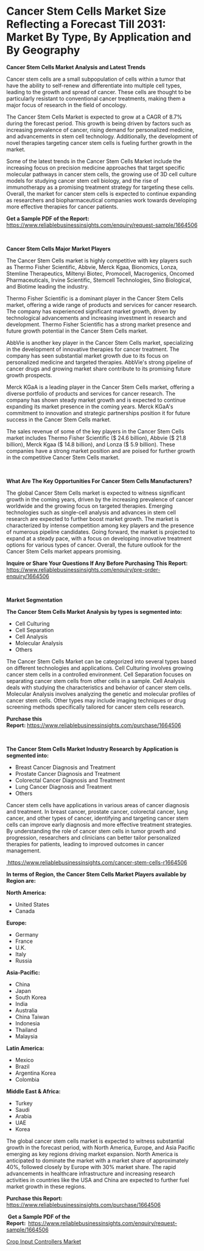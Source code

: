 <p><h1>Cancer Stem Cells Market Size Reflecting a Forecast Till 2031: Market By Type, By Application and By Geography</h1></p><p><strong>Cancer Stem Cells Market Analysis and Latest Trends</strong></p>
<p><p>Cancer stem cells are a small subpopulation of cells within a tumor that have the ability to self-renew and differentiate into multiple cell types, leading to the growth and spread of cancer. These cells are thought to be particularly resistant to conventional cancer treatments, making them a major focus of research in the field of oncology.</p><p>The Cancer Stem Cells Market is expected to grow at a CAGR of 8.7% during the forecast period. This growth is being driven by factors such as increasing prevalence of cancer, rising demand for personalized medicine, and advancements in stem cell technology. Additionally, the development of novel therapies targeting cancer stem cells is fueling further growth in the market.</p><p>Some of the latest trends in the Cancer Stem Cells Market include the increasing focus on precision medicine approaches that target specific molecular pathways in cancer stem cells, the growing use of 3D cell culture models for studying cancer stem cell biology, and the rise of immunotherapy as a promising treatment strategy for targeting these cells. Overall, the market for cancer stem cells is expected to continue expanding as researchers and biopharmaceutical companies work towards developing more effective therapies for cancer patients.</p></p>
<p><strong>Get a Sample PDF of the Report:&nbsp;</strong> <a href="https://www.reliablebusinessinsights.com/enquiry/request-sample/1664506">https://www.reliablebusinessinsights.com/enquiry/request-sample/1664506</a></p>
<p>&nbsp;</p>
<p><strong>Cancer Stem Cells Major Market Players</strong></p>
<p><p>The Cancer Stem Cells market is highly competitive with key players such as Thermo Fisher Scientific, Abbvie, Merck Kgaa, Bionomics, Lonza, Stemline Therapeutics, Miltenyi Biotec, Promocell, Macrogenics, Oncomed Pharmaceuticals, Irvine Scientific, Stemcell Technologies, Sino Biological, and Biotime leading the industry.</p><p>Thermo Fisher Scientific is a dominant player in the Cancer Stem Cells market, offering a wide range of products and services for cancer research. The company has experienced significant market growth, driven by technological advancements and increasing investment in research and development. Thermo Fisher Scientific has a strong market presence and future growth potential in the Cancer Stem Cells market.</p><p>AbbVie is another key player in the Cancer Stem Cells market, specializing in the development of innovative therapies for cancer treatment. The company has seen substantial market growth due to its focus on personalized medicine and targeted therapies. AbbVie's strong pipeline of cancer drugs and growing market share contribute to its promising future growth prospects.</p><p>Merck KGaA is a leading player in the Cancer Stem Cells market, offering a diverse portfolio of products and services for cancer research. The company has shown steady market growth and is expected to continue expanding its market presence in the coming years. Merck KGaA's commitment to innovation and strategic partnerships position it for future success in the Cancer Stem Cells market.</p><p>The sales revenue of some of the key players in the Cancer Stem Cells market includes Thermo Fisher Scientific ($ 24.6 billion), Abbvie ($ 21.8 billion), Merck Kgaa ($ 14.8 billion), and Lonza ($ 5.9 billion). These companies have a strong market position and are poised for further growth in the competitive Cancer Stem Cells market.</p></p>
<p>&nbsp;</p>
<p><strong>What Are The Key Opportunities For Cancer Stem Cells Manufacturers?</strong></p>
<p><p>The global Cancer Stem Cells market is expected to witness significant growth in the coming years, driven by the increasing prevalence of cancer worldwide and the growing focus on targeted therapies. Emerging technologies such as single-cell analysis and advances in stem cell research are expected to further boost market growth. The market is characterized by intense competition among key players and the presence of numerous pipeline candidates. Going forward, the market is projected to expand at a steady pace, with a focus on developing innovative treatment options for various types of cancer. Overall, the future outlook for the Cancer Stem Cells market appears promising.</p></p>
<p><strong>Inquire or Share Your Questions If Any Before Purchasing This Report:</strong> <a href="https://www.reliablebusinessinsights.com/enquiry/pre-order-enquiry/1664506">https://www.reliablebusinessinsights.com/enquiry/pre-order-enquiry/1664506</a></p>
<p>&nbsp;</p>
<p><strong>Market Segmentation</strong></p>
<p><strong>The Cancer Stem Cells Market Analysis by types is segmented into:</strong></p>
<p><ul><li>Cell Culturing</li><li>Cell Separation</li><li>Cell Analysis</li><li>Molecular Analysis</li><li>Others</li></ul></p>
<p><p>The Cancer Stem Cells Market can be categorized into several types based on different technologies and applications. Cell Culturing involves growing cancer stem cells in a controlled environment. Cell Separation focuses on separating cancer stem cells from other cells in a sample. Cell Analysis deals with studying the characteristics and behavior of cancer stem cells. Molecular Analysis involves analyzing the genetic and molecular profiles of cancer stem cells. Other types may include imaging techniques or drug screening methods specifically tailored for cancer stem cells research.</p></p>
<p><strong>Purchase this Report:&nbsp;</strong><a href="https://www.reliablebusinessinsights.com/purchase/1664506">https://www.reliablebusinessinsights.com/purchase/1664506</a></p>
<p>&nbsp;</p>
<p><strong>The Cancer Stem Cells Market Industry Research by Application is segmented into:</strong></p>
<p><ul><li>Breast Cancer Diagnosis and Treatment</li><li>Prostate Cancer Diagnosis and Treatment</li><li>Colorectal Cancer Diagnosis and Treatment</li><li>Lung Cancer Diagnosis and Treatment</li><li>Others</li></ul></p>
<p><p>Cancer stem cells have applications in various areas of cancer diagnosis and treatment. In breast cancer, prostate cancer, colorectal cancer, lung cancer, and other types of cancer, identifying and targeting cancer stem cells can improve early diagnosis and more effective treatment strategies. By understanding the role of cancer stem cells in tumor growth and progression, researchers and clinicians can better tailor personalized therapies for patients, leading to improved outcomes in cancer management.</p></p>
<p><a href="https://www.reliablebusinessinsights.com/cancer-stem-cells-r1664506">&nbsp;https://www.reliablebusinessinsights.com/cancer-stem-cells-r1664506</a></p>
<p><strong>In terms of Region, the Cancer Stem Cells Market Players available by Region are:</strong></p>
<p>
    <p> <strong> North America: </strong>
        <ul>
            <li>United States</li>
            <li>Canada</li>
        </ul>
        </p> 
    <p> <strong> Europe: </strong>
        <ul>
            <li>Germany</li>
            <li>France</li>
            <li>U.K.</li>
            <li>Italy</li>
            <li>Russia</li>
        </ul>
        </p> 
    <p> <strong> Asia-Pacific: </strong>
        <ul>
            <li>China</li>
            <li>Japan</li>
            <li>South Korea</li>
            <li>India</li>
            <li>Australia</li>
            <li>China Taiwan</li>
            <li>Indonesia</li>
            <li>Thailand</li>
            <li>Malaysia</li>
        </ul>
        </p> 
    <p> <strong> Latin America: </strong>
        <ul>
            <li>Mexico</li>
            <li>Brazil</li>
            <li>Argentina Korea</li>
            <li>Colombia</li>
        </ul>
        </p> 
    <p> <strong> Middle East & Africa: </strong>
        <ul>
            <li>Turkey</li>
            <li>Saudi</li>
            <li>Arabia</li>
            <li>UAE</li>
            <li>Korea</li>
        </ul>
    </p>
    </p>
<p><p>The global cancer stem cells market is expected to witness substantial growth in the forecast period, with North America, Europe, and Asia Pacific emerging as key regions driving market expansion. North America is anticipated to dominate the market with a market share of approximately 40%, followed closely by Europe with 30% market share. The rapid advancements in healthcare infrastructure and increasing research activities in countries like the USA and China are expected to further fuel market growth in these regions.</p></p>
<p><strong>Purchase this Report: </strong><a href="https://www.reliablebusinessinsights.com/purchase/1664506">https://www.reliablebusinessinsights.com/purchase/1664506</a></p>
<p>&nbsp;<strong>Get a Sample PDF of the Report:&nbsp;&nbsp;</strong><a href="https://www.reliablebusinessinsights.com/enquiry/request-sample/1664506">https://www.reliablebusinessinsights.com/enquiry/request-sample/1664506</a></p>
<p><strong></strong></p>
<p><p><a href="https://github.com/JermaineCrona2023/Market-Research-Report-List-2/blob/main/crop-input-controllers-market.md">Crop Input Controllers Market</a></p></p>